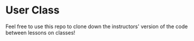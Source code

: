 # User Class
Feel free to use this repo to clone down the instructors' version of the code between lessons on classes!
